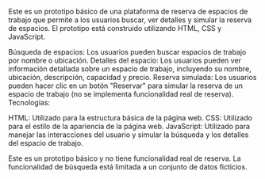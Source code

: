 Este es un prototipo básico de una plataforma de reserva de espacios de trabajo que permite a los usuarios buscar, ver detalles y simular la reserva de espacios. El prototipo está construido utilizando HTML, CSS y JavaScript.


Búsqueda de espacios: Los usuarios pueden buscar espacios de trabajo por nombre o ubicación.
Detalles del espacio: Los usuarios pueden ver información detallada sobre un espacio de trabajo, incluyendo su nombre, ubicación, descripción, capacidad y precio.
Reserva simulada: Los usuarios pueden hacer clic en un botón "Reservar" para simular la reserva de un espacio de trabajo (no se implementa funcionalidad real de reserva).
Tecnologías:

HTML: Utilizado para la estructura básica de la página web.
CSS: Utilizado para el estilo de la apariencia de la página web.
JavaScript: Utilizado para manejar las interacciones del usuario y simular la búsqueda y los detalles del espacio de trabajo.

Este es un prototipo básico y no tiene funcionalidad real de reserva.
La funcionalidad de búsqueda está limitada a un conjunto de datos ficticios.
